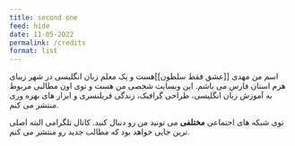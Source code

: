 ```yaml
---
title: second one
feed: hide
date: 11-05-2022
permalink: /credits
format: list
---
```

اسم من مهدی [[عشق فقط سلطون]]هست و یک معلم زبان انگلیسی در شهر زیبای هرم استان فارس می باشم. این وبسایت شخصی من هست و توی اون مطالبی مربوط به آموزش زبان انگلیسی، طراحی گرافیک، زندگی فریلنسری و ابزار های بهره وری منتشر می کنم.

توی شبکه های اجتماعی **مختلفی** می تونید من رو دنبال کنید. کانال تلگرامی البته اصلی ترین جایی خواهد بود که مطالب جدید رو منتشر می کنم.